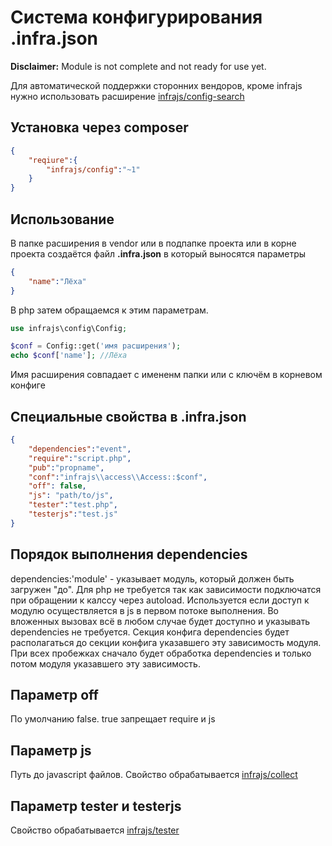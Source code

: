 # Система конфигурирования .infra.json
**Disclaimer:** Module is not complete and not ready for use yet.

Для автоматической поддержки сторонних вендоров, кроме infrajs нужно использовать расширение [infrajs/config-search](https://github.com/infrajs/config-search)

## Установка через composer

```json
{
	"reqiure":{
		"infrajs/config":"~1"
	}
}
```

## Использование
В папке расширения в vendor или в подпапке проекта или в корне проекта создаётся файл **.infra.json** в который выносятся параметры
```json
{
	"name":"Лёха"
}
```
В php затем обращаемся к этим параметрам.
```php
use infrajs\config\Config;

$conf = Config::get('имя расширения');
echo $conf['name']; //Лёха
```
Имя расширения совпадает с имененм папки или с ключём в корневом конфиге


## Специальные свойства в .infra.json
```json
{
	"dependencies":"event",
	"require":"script.php",
	"pub":"propname",
	"conf":"infrajs\\access\\Access::$conf",
	"off": false, 		
	"js": "path/to/js",  	
	"tester":"test.php", 	
	"testerjs":"test.js" 	
}
```
## Порядок выполнения dependencies
dependencies:'module' - указывает модуль, который должен быть загружен "до". Для php не требуется так как зависимости подключатся при обращении к калссу через autoload. Используется если доступ к модулю осуществляется в js в первом потоке выполнения. Во вложенных вызовах всё в любом случае будет доступно и указывать dependencies не требуется. Секция конфига dependencies будет располагаться до секции конфига указавшего эту зависимость модуля. При всех пробежках сначало будет обработка dependencies и только потом модуля указавшего эту зависимость.

## Параметр off
По умолчанию false. true запрещает require и js
## Параметр js
Путь до javascript файлов. Свойство обрабатывается [infrajs/collect](https://github.com/infrajs/collect)
## Параметр tester и testerjs
Свойство обрабатывается [infrajs/tester](https://github.com/infrajs/tester)

